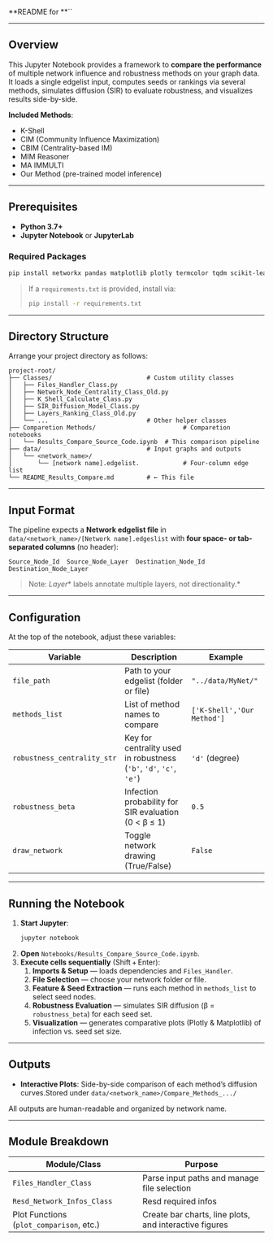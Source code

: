 **README for **``

---

## Overview

This Jupyter Notebook provides a framework to **compare the performance** of multiple network influence and robustness methods on your graph data. It loads a single edgelist input, computes seeds or rankings via several methods, simulates diffusion (SIR) to evaluate robustness, and visualizes results side-by-side.

**Included Methods**:

- K-Shell
- CIM (Community Influence Maximization)
- CBIM (Centrality-based IM)
- MIM Reasoner
- MA IMMULTI
- Our Method (pre-trained model inference)

---

## Prerequisites

- **Python 3.7+**
- **Jupyter Notebook** or **JupyterLab**

### Required Packages

```bash
pip install networkx pandas matplotlib plotly termcolor tqdm scikit-learn
```

> If a `requirements.txt` is provided, install via:
>
> ```bash
> pip install -r requirements.txt
> ```

---

## Directory Structure

Arrange your project directory as follows:

```
project-root/
├── Classes/                          # Custom utility classes
│   ├── Files_Handler_Class.py
│   ├── Network_Node_Centrality_Class_Old.py
│   ├── K_Shell_Calculate_Class.py
│   ├── SIR_Diffusion_Model_Class.py
│   ├── Layers_Ranking_Class_Old.py
│   └── ...                           # Other helper classes
├── Comparetion Methods/                        # Comparetion notebooks
│   └── Results_Compare_Source_Code.ipynb  # This comparison pipeline
├── data/                             # Input graphs and outputs
│   └── <network_name>/
│       └── [network name].edgelist.            # Four-column edge list
└── README_Results_Compare.md         # ← This file
```

---

## Input Format

The pipeline expects a **Network edgelist file** in `data/<network_name>/[Network name].edgeslist` with **four space- or tab-separated columns** (no header):

```
Source_Node_Id  Source_Node_Layer  Destination_Node_Id  Destination_Node_Layer
```

> Note: *Layer** labels annotate multiple layers, not directionality.*

---

## Configuration

At the top of the notebook, adjust these variables:

| Variable                    | Description                                                        | Example                    |
| --------------------------- | ------------------------------------------------------------------ | -------------------------- |
| `file_path`                 | Path to your edgelist (folder or file)                             | `"../data/MyNet/"`         |
| `methods_list`              | List of method names to compare                                    | `['K-Shell','Our Method']` |
| `robustness_centrality_str` | Key for centrality used in robustness (`'b'`, `'d'`, `'c'`, `'e'`) | `'d'` (degree)             |
| `robustness_beta`           | Infection probability for SIR evaluation (0 < β ≤ 1)               | `0.5`                      |
| `draw_network`              | Toggle network drawing (True/False)                                | `False`                    |

---

## Running the Notebook

1. **Start Jupyter**:
   ```bash
   jupyter notebook
   ```
2. **Open** `Notebooks/Results_Compare_Source_Code.ipynb`.
3. **Execute cells sequentially** (Shift + Enter):
   1. **Imports & Setup** — loads dependencies and `Files_Handler`.
   2. **File Selection** — choose your network folder or file.
   3. **Feature & Seed Extraction** — runs each method in `methods_list` to select seed nodes.
   4. **Robustness Evaluation** — simulates SIR diffusion (β = `robustness_beta`) for each seed set.
   5. **Visualization** — generates comparative plots (Plotly & Matplotlib) of infection vs. seed set size.

---

## Outputs

- **Interactive Plots**: Side-by-side comparison of each method’s diffusion curves.Stored under `data/<network_name>/Compare_Methods_.../`

All outputs are human-readable and organized by network name.

---

## Module Breakdown

| Module/Class                             | Purpose                                                |
| ---------------------------------------- | ------------------------------------------------------ |
| `Files_Handler_Class`                    | Parse input paths and manage file selection            |
| `Resd_Network_Infos_Class`		       | Resd required infos     							    |
| Plot Functions (`plot_comparison`, etc.) | Create bar charts, line plots, and interactive figures |

